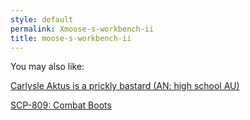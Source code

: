 ```yaml
---
style: default
permalink: Xmoose-s-workbench-ii
title: moose-s-workbench-ii
---
```

You may also like:

[Carlysle Aktus is a prickly bastard (AN: high school AU)](http://scp-wiki.net/carlysle-aktus-is-a-prickly-bastard-an-high-school-au)

[SCP-809: Combat Boots](http://scp-wiki.net/scp-809)
